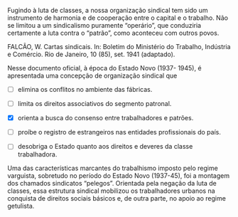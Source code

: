 

Fugindo à luta de classes, a nossa organização sindical tem sido um instrumento de harmonia e de cooperação entre o capital e o trabalho. Não se limitou a um sindicalismo puramente “operário”, que conduziria certamente a luta contra o “patrão”, como aconteceu com outros povos.

FALCÃO, W. Cartas sindicais. In: Boletim do Ministério do Trabalho, Indústria e Comércio. Rio de Janeiro, 10 (85), set. 1941 (adaptado).

Nesse documento oficial, à época do Estado Novo (1937- 1945), é apresentada uma concepção de organização sindical que



- [ ] elimina os conflitos no ambiente das fábricas.
- [ ] limita os direitos associativos do segmento patronal.
- [x] orienta a busca do consenso entre trabalhadores e patrões.
- [ ] proíbe o registro de estrangeiros nas entidades profissionais do país.
- [ ] desobriga o Estado quanto aos direitos e deveres da classe trabalhadora.


Uma das características marcantes do trabalhismo imposto pelo regime varguista, sobretudo no período do Estado Novo (1937-45), foi a montagem dos chamados sindicatos “pelegos”. Orientada pela negação da luta de classes, essa estrutura sindical mobilizou os trabalhadores urbanos na conquista de direitos sociais básicos e, de outra parte, no apoio ao regime getulista.
